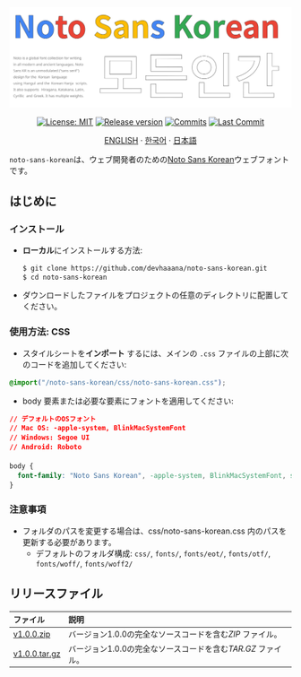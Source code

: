 <div align="center">

[![Banner](../images/banner.svg)](#readme)

[![License: MIT](https://img.shields.io/badge/License-MIT-yellow.svg?style=for-the-badge)](LICENSE "License")
[![Release version](https://img.shields.io/github/release/devhaaana/noto-sans-korean.svg?label=Download&style=for-the-badge)](#release-files "Release Files")
[![Commits](https://img.shields.io/github/commit-activity/y/devhaaana/noto-sans-korean.svg?label=commits&style=for-the-badge)](https://github.com/devhaaana/radipy/commits "Commit History")
[![Last Commit](https://img.shields.io/github/last-commit/devhaaana/noto-sans-korean.svg?label=&style=for-the-badge&display_timestamp=committer)](https://github.com/devhaaana/radipy/pulse/monthly "Last Commit")

</div>

<div align="center">

[ENGLISH](/README.md)  ·  [한국어](/documents/README-KR.md)  ·  [日本語](/documents/README-JP.md)

</div>

`noto-sans-korean`は、ウェブ開発者のための[Noto Sans Korean](https://fonts.google.com/noto/specimen/Noto+Sans+KR)ウェブフォントです。

## はじめに

### インストール

- **ローカル**にインストールする方法:
  ```console
  $ git clone https://github.com/devhaaana/noto-sans-korean.git
  $ cd noto-sans-korean
  ```
- ダウンロードしたファイルをプロジェクトの任意のディレクトリに配置してください。

### 使用方法: CSS

- スタイルシートを**インポート** するには、メインの `.css` ファイルの上部に次のコードを追加してください:

```css
@import("/noto-sans-korean/css/noto-sans-korean.css");
```

- body 要素または必要な要素にフォントを適用してください:

```css
// デフォルトのOSフォント
// Mac OS: -apple-system, BlinkMacSystemFont
// Windows: Segoe UI
// Android: Roboto

body {
  font-family: "Noto Sans Korean", -apple-system, BlinkMacSystemFont, system-ui, "Helvetica Neue", "Segoe UI", Roboto, "Malgun Gothic", Helvetica, Arial, sans-serif;
}
```

### 注意事項

- フォルダのパスを変更する場合は、css/noto-sans-korean.css 内のパスを更新する必要があります。
  - デフォルトのフォルダ構成: `css/`, `fonts/`, `fonts/eot/`, `fonts/otf/`, `fonts/woff/`, `fonts/woff2/`

## リリースファイル

| ファイル             | 説明                                                           |
| :------------------- | :------------------------------------------------------------- |
| [v1.0.0.zip](https://github.com/devhaaana/noto-sans-korean/archive/refs/tags/v1.0.0.zip)    | バージョン1.0.0の完全なソースコードを含む*ZIP* ファイル。    |
| [v1.0.0.tar.gz](https://github.com/devhaaana/noto-sans-korean/archive/refs/tags/v1.0.0.tar.gz) | バージョン1.0.0の完全なソースコードを含む*TAR.GZ* ファイル。 |
